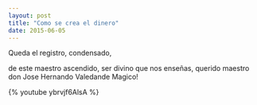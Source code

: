 ```yaml
---
layout: post
title: "Como se crea el dinero"
date: 2015-06-05
---
```

Queda el registro,
condensado,

de este maestro ascendido,
ser divino que nos enseñas,
querido maestro
don Jose Hernando
Valedande Magico!

{% youtube ybrvjf6AlsA %}
